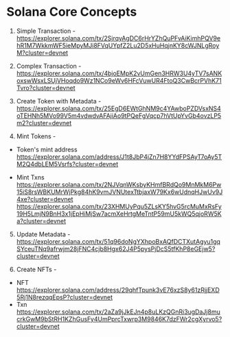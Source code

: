 # Solana Core Concepts

1. Simple Transaction -
   https://explorer.solana.com/tx/2SjrqyAgDC6rHrYZhQuPFvAiKimhPQV9ehR1M7WkkmWF5ieMpyMJi8FVqUYpfZ2Lu2D5xHuHqjnKY8cWJNLgRoyM?cluster=devnet

2. Complex Transaction -
   https://explorer.solana.com/tx/4bjoEMpK2vUmGen3HRW3U4yTV7sANKoxswWsxLSUjVHoqdo9Wz1NCo9eWv6HFcVuwUR4FtoQ3CwBcrPVhK71Tvro?cluster=devnet

3. Create Token with Metadata -
   https://explorer.solana.com/tx/25EgD6EWtGhNM9c4YAwboPZDVsxNS4oTEHNh5MVo99V5m4vdwdvAFAjiAo9tPQeFgVqcp7hVtUpYvGb4ovzLP5m2?cluster=devnet

4. Mint Tokens -

- Token's mint address
  https://explorer.solana.com/address/J1t8JbP4jZn7H8YYdFPSAyT7oAy5TM2Q4dbLEM5Vsrfs?cluster=devnet

- Mint Txns
  https://explorer.solana.com/tx/2NJVqnWKsbyKHmfBRdQo9MnMkM6Pw15iS8rsWBKUMrWjPkg84hK9vmJVNUtexTtbjaxW79Kx6wUdnqHJwUv9J4xe?cluster=devnet
  https://explorer.solana.com/tx/23XHMUyPqu5ZLsKY5hvG5rcMuMxRsFy19H5LmjN9BnH3x1jEpHiMjSw7acmXeHrtgMeTntP59mU5kWQ5qjoRW5Ka?cluster=devnet

5. Update Metadata -
   https://explorer.solana.com/tx/51q96doNgYXhpoBxAQfDCTXutAgyu1gqSYceuTNq9afrwjm28jFNC4cjb8Hgx62J4P5pysPjDcS5tfKhP8eGEjw5?cluster=devnet

6. Create NFTs -

- NFT
  https://explorer.solana.com/address/29qhfTpunk3vE76xzS8y61zRjjEXD5Rj1N8rezqqEpsP?cluster=devnet
- Txn
  https://explorer.solana.com/tx/2aZa9jJkEJn4p8uLKzQGnRi3ugDaJj8mucrkGwM9bStRH1KZhGusFy4UmPprcTxwrp3M9846K7dzFWr2cgXyrvo5?cluster=devnet
